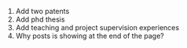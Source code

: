 1. Add two patents
2. Add phd thesis
3. Add teaching and project supervision experiences
4. Why posts is showing at the end of the page?

